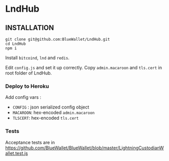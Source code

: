 LndHub
======

INSTALLATION
------------

```
git clone git@github.com:BlueWallet/LndHub.git
cd LndHub
npm i
```

Install `bitcoind`, `lnd` and `redis`.

Edit `config.js` and set it up correctly.
Copy `admin.macaroon` and `tls.cert` in root folder of LndHub.

### Deploy to Heroku

Add config vars :
* `CONFIG` : json serialized config object
* `MACAROON`: hex-encoded `admin.macaroon`
* `TLSCERT`: hex-encoded `tls.cert`


### Tests

Acceptance tests are in https://github.com/BlueWallet/BlueWallet/blob/master/LightningCustodianWallet.test.js